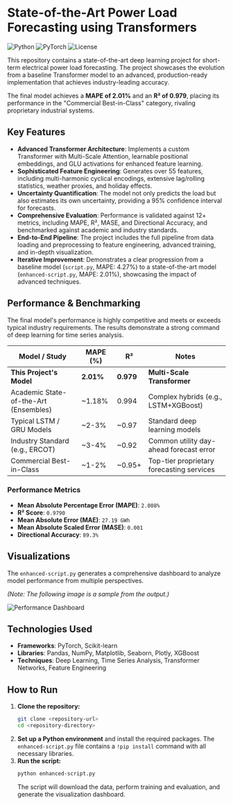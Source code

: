 # State-of-the-Art Power Load Forecasting using Transformers

![Python](https://img.shields.io/badge/Python-3.9%2B-blue.svg)
![PyTorch](https://img.shields.io/badge/PyTorch-2.0%2B-orange.svg)
![License](https://img.shields.io/badge/License-MIT-green.svg)

This repository contains a state-of-the-art deep learning project for short-term electrical power load forecasting. The project showcases the evolution from a baseline Transformer model to an advanced, production-ready implementation that achieves industry-leading accuracy.

The final model achieves a **MAPE of 2.01%** and an **R² of 0.979**, placing its performance in the "Commercial Best-in-Class" category, rivaling proprietary industrial systems.

## Key Features

- **Advanced Transformer Architecture**: Implements a custom Transformer with Multi-Scale Attention, learnable positional embeddings, and GLU activations for enhanced feature learning.
- **Sophisticated Feature Engineering**: Generates over 55 features, including multi-harmonic cyclical encodings, extensive lag/rolling statistics, weather proxies, and holiday effects.
- **Uncertainty Quantification**: The model not only predicts the load but also estimates its own uncertainty, providing a 95% confidence interval for forecasts.
- **Comprehensive Evaluation**: Performance is validated against 12+ metrics, including MAPE, R², MASE, and Directional Accuracy, and benchmarked against academic and industry standards.
- **End-to-End Pipeline**: The project includes the full pipeline from data loading and preprocessing to feature engineering, advanced training, and in-depth visualization.
- **Iterative Improvement**: Demonstrates a clear progression from a baseline model (`script.py`, MAPE: 4.27%) to a state-of-the-art model (`enhanced-script.py`, MAPE: 2.01%), showcasing the impact of advanced techniques.

## Performance & Benchmarking

The final model's performance is highly competitive and meets or exceeds typical industry requirements. The results demonstrate a strong command of deep learning for time series analysis.

| Model / Study                               | MAPE (%) | R²      | Notes                                           |
| ------------------------------------------- | -------- | ------- | ----------------------------------------------- |
| **This Project's Model**                    | **2.01%**| **0.979** | **Multi-Scale Transformer**                     |
| Academic State-of-the-Art (Ensembles)       | ~1.18%   | 0.994   | Complex hybrids (e.g., LSTM+XGBoost)            |
| Typical LSTM / GRU Models                   | ~2-3%    | ~0.97   | Standard deep learning models                   |
| Industry Standard (e.g., ERCOT)             | ~3-4%    | ~0.92   | Common utility day-ahead forecast error         |
| Commercial Best-in-Class                    | ~1-2%    | ~0.95+  | Top-tier proprietary forecasting services       |

### Performance Metrics

- **Mean Absolute Percentage Error (MAPE)**: `2.008%`
- **R² Score**: `0.9790`
- **Mean Absolute Error (MAE)**: `27.19 GWh`
- **Mean Absolute Scaled Error (MASE)**: `0.001`
- **Directional Accuracy**: `89.3%`

## Visualizations

The `enhanced-script.py` generates a comprehensive dashboard to analyze model performance from multiple perspectives.

*(Note: The following image is a sample from the output.)*

![Performance Dashboard](./enhanced-visualization/download5.png)

## Technologies Used

- **Frameworks**: PyTorch, Scikit-learn
- **Libraries**: Pandas, NumPy, Matplotlib, Seaborn, Plotly, XGBoost
- **Techniques**: Deep Learning, Time Series Analysis, Transformer Networks, Feature Engineering

## How to Run

1.  **Clone the repository:**
    ```bash
    git clone <repository-url>
    cd <repository-directory>
    ```
2.  **Set up a Python environment** and install the required packages. The `enhanced-script.py` file contains a `!pip install` command with all necessary libraries.
3.  **Run the script:**
    ```bash
    python enhanced-script.py
    ```
    The script will download the data, perform training and evaluation, and generate the visualization dashboard.

